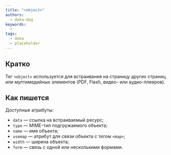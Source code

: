```yaml
---
title: "<object>"
authors:
  - doka-dog
keywords:
  -
tags:
  - doka
  - placeholder
---
```


## Кратко

Тег `<object>` используется для встраивания на страницу других страниц или мултимедийных элементов (PDF, Flash, видео- или аудио-плееров).

## Как пишется

Доступные атрибуты:

- `data` — ссылка на встраиваемый ресурс;
- `type` — MIME-тип подгружаемого объекта;
- `name` — имя объекта;
- `usemap` — атрибут для связи объекта с тегом `<map>`;
- `width` — ширина объекта;
- `form` — связь с одной или несколькими формами.
